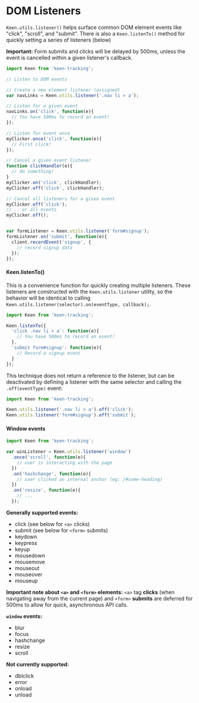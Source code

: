 # DOM Listeners

`Keen.utils.listener()` helps surface common DOM element events like "click", "scroll", and "submit". There is also a `Keen.listenTo()` method for quickly setting a series of listeners (below)

**Important:** Form submits and clicks will be delayed by 500ms, unless the event is cancelled within a given listener's callback.

```javascript
import Keen from 'keen-tracking';

// Listen to DOM events

// Create a new element listener (assigned)
var navLinks = Keen.utils.listener('.nav li > a');

// Listen for a given event
navLinks.on('click', function(e){
  // You have 500ms to record an event!
});

// Listen for event once
myClicker.once('click', function(e){
  // First click!
});

// Cancel a given event listener
function clickHandler(e){
  // do something!
}
myClicker.on('click', clickHandler);
myClicker.off('click', clickHandler);

// Cancel all listeners for a given event
myClicker.off('click');
// .. or all events
myClicker.off();


var formListener = Keen.utils.listener('form#signup');
formListener.on('submit', function(e){
  client.recordEvent('signup', {
    // record signup data
  });
});
```

#### Keen.listenTo()

This is a convenience function for quickly creating multiple listeners. These listeners are constructed with the `Keen.utils.listener` utility, so the behavior will be identical to calling `Keen.utils.listener(selector).on(eventType, callback);`.

```javascript
import Keen from 'keen-tracking';

Keen.listenTo({
  'click .nav li > a': function(e){
    // You have 500ms to record an event!
  },
  'submit form#signup': function(e){
    // Record a signup event
  }
});
```

This technique does not return a reference to the listener, but can be deactivated by defining a listener with the same selector and calling the `.off(eventType)` event:

```JavaScript
import Keen from 'keen-tracking';

Keen.utils.listener('.nav li > a').off('click');
Keen.utils.listener('form#signup').off('submit');
```

#### Window events

```javascript
import Keen from 'keen-tracking';

var winListener = Keen.utils.listener('window')
  .once('scroll', function(e){
    // user is interacting with the page
  })
  .on('hashchange', function(e){
    // user clicked an internal anchor (eg: /#some-heading)
  })
  .on('resize', function(e){
    // ...
  });
```

**Generally supported events:**

* click (see below for `<a>` clicks)
* submit (see below for `<form>` submits)
* keydown
* keypress
* keyup
* mousedown
* mousemove
* mouseout
* mouseover
* mouseup


**Important note about `<a>` and `<form>` elements:** `<a>` tag **clicks** (when navigating away from the current page) and `<form>` **submits** are deferred for 500ms to allow for quick, asynchronous API calls.

**`window` events:**

* blur
* focus
* hashchange
* resize
* scroll

**Not currently supported:**

* dblclick
* error
* onload
* unload
